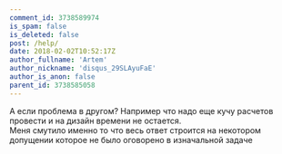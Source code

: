 ```yaml
---
comment_id: 3738589974
is_spam: false
is_deleted: false
post: /help/
date: 2018-02-02T10:52:17Z
author_fullname: 'Artem'
author_nickname: 'disqus_29SLAyuFaE'
author_is_anon: false
parent_id: 3738585058
---
```


<p>А если проблема в другом? Например что надо еще кучу расчетов провести и на дизайн времени не остается. <br>Меня смутило именно то что весь ответ строится на некотором допущении которое не было оговорено в изначальной задаче</p>
